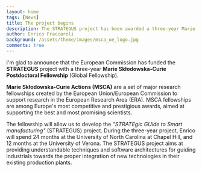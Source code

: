 ```yaml
---
layout: home
tags: [News]
title: The project begins
description: The STRATEGUS project has been awarded a three-year Marie Skłodowska-Curie Postdoctoral Fellowship (Global Fellowship)
author: Enrico Fraccaroli
background: /assets/theme/images/msca_ue_logo.jpg
comments: true
---
```


I'm glad to announce that the European Commission has funded the **STRATEGUS** project with a three-year **Marie Skłodowska-Curie Postdoctoral Fellowship** (Global Fellowship).

**Marie Skłodowska-Curie Actions (MSCA)** are a set of major research fellowships created by the European Union/European Commission to support research in the European Research Area (ERA). MSCA fellowships are among Europe's most competitive and prestigious awards, aimed at supporting the best and most promising scientists.

The fellowship will allow us to develop the *"STRATEgic GUide to Smart manufacturing"* (STRATEGUS) project. During the three-year project, Enrico will spend 24 months at the University of North Carolina at Chapel Hill, and 12 months at the University of Verona. The STRATEGUS project aims at providing understandable techniques and software architectures for guiding industrials towards the proper integration of new technologies in their existing production plants.